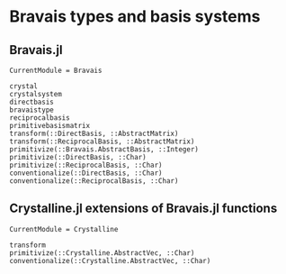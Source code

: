 # Bravais types and basis systems

## Bravais.jl

```@meta
CurrentModule = Bravais
```

```@docs
crystal
crystalsystem
directbasis
bravaistype
reciprocalbasis
primitivebasismatrix
transform(::DirectBasis, ::AbstractMatrix)
transform(::ReciprocalBasis, ::AbstractMatrix)
primitivize(::Bravais.AbstractBasis, ::Integer)
primitivize(::DirectBasis, ::Char)
primitivize(::ReciprocalBasis, ::Char)
conventionalize(::DirectBasis, ::Char)
conventionalize(::ReciprocalBasis, ::Char)
```

## Crystalline.jl extensions of Bravais.jl functions

```@meta
CurrentModule = Crystalline
```

```@docs
transform
primitivize(::Crystalline.AbstractVec, ::Char)
conventionalize(::Crystalline.AbstractVec, ::Char)
```